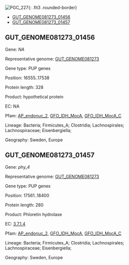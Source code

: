 ![PGC_227](../static/images/Clusters_figure/PGC_227.jpg){: .fit3 .rounded-border}

<ul id="myTab" class="nav nav-tabs">
  <li class="active">
        <a href="#tab1" data-toggle="tab">GUT_GENOME081273_01456</a>
  </li>
<li><a href="#tab2" data-toggle="tab">GUT_GENOME081273_01457</a></li>
</ul>

<div id="myTabContent" class="tab-content">
  <div class="tab-pane fade in active" id="tab1">

<h2 id="GUT_GENOME081273_01456">GUT_GENOME081273_01456</h2>
<p>Gene: <em>NA</em>
<p>Representative genome: <a href="https://www.ebi.ac.uk/metagenomics/genomes/MGYG-HGUT-00312">GUT_GENOME081273</a></p>
<p>Gene type: PUP genes</p>
<p>Position: 16555..17538</p>
<p>Protein length: 328</p>
<p>Product: hypothetical protein</p>
<p>EC: NA</p>
<p>Pfam: <a href="http://pfam.xfam.org/family/AP_endonuc_2">AP_endonuc_2</a>, <a href="http://pfam.xfam.org/family/GFO_IDH_MocA">GFO_IDH_MocA</a>, <a href="http://pfam.xfam.org/family/GFO_IDH_MocA_C">GFO_IDH_MocA_C</a></p>
<p>Lineage: Bacteria; Firmicutes_A; Clostridia; Lachnospirales; Lachnospiraceae; Eisenbergiella; </p>
<p>Geography: Sweden, Europe</p>
  </div>

  <div class="tab-pane fade" id="tab2">

<h2 id="GUT_GENOME081273_01457">GUT_GENOME081273_01457</h2>
<p>Gene: <em>phy_4</em></p>
<p>Representative genome: <a href="https://www.ebi.ac.uk/metagenomics/genomes/MGYG-HGUT-00312">GUT_GENOME081273</a></p>
<p>Gene type: PUP genes</p>
<p>Position: 17561..18400</p>
<p>Protein length: 280</p>
<p>Product: Phloretin hydrolase</p>
<p>EC: <a href="https://www.brenda-enzymes.org/enzyme.php?ecno=3.7.1.4">3.7.1.4</a></p>
<p>Pfam: <a href="http://pfam.xfam.org/family/AP_endonuc_2">AP_endonuc_2</a>, <a href="http://pfam.xfam.org/family/GFO_IDH_MocA">GFO_IDH_MocA</a>, <a href="http://pfam.xfam.org/family/GFO_IDH_MocA_C">GFO_IDH_MocA_C</a></p>
<p>Lineage: Bacteria; Firmicutes_A; Clostridia; Lachnospirales; Lachnospiraceae; Eisenbergiella; </p>
<p>Geography: Sweden, Europe</p>

  </div>
</div>

